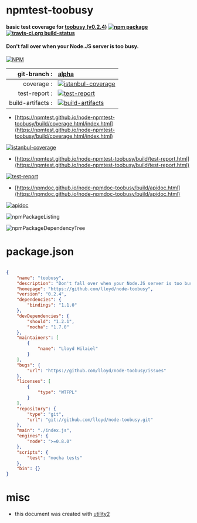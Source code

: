 # npmtest-toobusy

#### basic test coverage for  [toobusy (v0.2.4)](https://github.com/lloyd/node-toobusy)  [![npm package](https://img.shields.io/npm/v/npmtest-toobusy.svg?style=flat-square)](https://www.npmjs.org/package/npmtest-toobusy) [![travis-ci.org build-status](https://api.travis-ci.org/npmtest/node-npmtest-toobusy.svg)](https://travis-ci.org/npmtest/node-npmtest-toobusy)

#### Don't fall over when your Node.JS server is too busy.

[![NPM](https://nodei.co/npm/toobusy.png?downloads=true&downloadRank=true&stars=true)](https://www.npmjs.com/package/toobusy)

| git-branch : | [alpha](https://github.com/npmtest/node-npmtest-toobusy/tree/alpha)|
|--:|:--|
| coverage : | [![istanbul-coverage](https://npmtest.github.io/node-npmtest-toobusy/build/coverage.badge.svg)](https://npmtest.github.io/node-npmtest-toobusy/build/coverage.html/index.html)|
| test-report : | [![test-report](https://npmtest.github.io/node-npmtest-toobusy/build/test-report.badge.svg)](https://npmtest.github.io/node-npmtest-toobusy/build/test-report.html)|
| build-artifacts : | [![build-artifacts](https://npmtest.github.io/node-npmtest-toobusy/glyphicons_144_folder_open.png)](https://github.com/npmtest/node-npmtest-toobusy/tree/gh-pages/build)|

- [https://npmtest.github.io/node-npmtest-toobusy/build/coverage.html/index.html](https://npmtest.github.io/node-npmtest-toobusy/build/coverage.html/index.html)

[![istanbul-coverage](https://npmtest.github.io/node-npmtest-toobusy/build/screenCapture.buildCi.browser.%252Ftmp%252Fbuild%252Fcoverage.lib.html.png)](https://npmtest.github.io/node-npmtest-toobusy/build/coverage.html/index.html)

- [https://npmtest.github.io/node-npmtest-toobusy/build/test-report.html](https://npmtest.github.io/node-npmtest-toobusy/build/test-report.html)

[![test-report](https://npmtest.github.io/node-npmtest-toobusy/build/screenCapture.buildCi.browser.%252Ftmp%252Fbuild%252Ftest-report.html.png)](https://npmtest.github.io/node-npmtest-toobusy/build/test-report.html)

- [https://npmdoc.github.io/node-npmdoc-toobusy/build/apidoc.html](https://npmdoc.github.io/node-npmdoc-toobusy/build/apidoc.html)

[![apidoc](https://npmdoc.github.io/node-npmdoc-toobusy/build/screenCapture.buildCi.browser.%252Ftmp%252Fbuild%252Fapidoc.html.png)](https://npmdoc.github.io/node-npmdoc-toobusy/build/apidoc.html)

![npmPackageListing](https://npmtest.github.io/node-npmtest-toobusy/build/screenCapture.npmPackageListing.svg)

![npmPackageDependencyTree](https://npmtest.github.io/node-npmtest-toobusy/build/screenCapture.npmPackageDependencyTree.svg)



# package.json

```json

{
    "name": "toobusy",
    "description": "Don't fall over when your Node.JS server is too busy.",
    "homepage": "https://github.com/lloyd/node-toobusy",
    "version": "0.2.4",
    "dependencies": {
        "bindings": "1.1.0"
    },
    "devDependencies": {
        "should": "1.2.1",
        "mocha": "1.7.0"
    },
    "maintainers": [
        {
            "name": "Lloyd Hilaiel"
        }
    ],
    "bugs": {
        "url": "https://github.com/lloyd/node-toobusy/issues"
    },
    "licenses": [
        {
            "type": "WTFPL"
        }
    ],
    "repository": {
        "type": "git",
        "url": "git://github.com/lloyd/node-toobusy.git"
    },
    "main": "./index.js",
    "engines": {
        "node": ">=0.8.0"
    },
    "scripts": {
        "test": "mocha tests"
    },
    "bin": {}
}
```



# misc
- this document was created with [utility2](https://github.com/kaizhu256/node-utility2)
